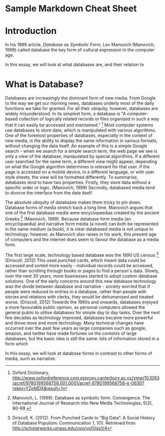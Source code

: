 Sample Markdown Cheat Sheet
=========================== 

# Introduction
In his 1999 article, *Database as Symbolic Form*, Lev Manovich (Manovich, 1999) called database the key form of cultural expression in the computer age. 

In this essay, we will look at what databases are, and their relation to 


# What is Database?
Databases are increasingly the dominant form of new media.  From Google to the way we get our morning news, databases underly most of the daily functions we take for granted.  For all their ubiquity, however, databases are widely misunderstood.  In its simplest form, a database is "A computer-based collection of logically related records or files organized in such a way that it can easily be accessed and maintained." [^oxford]  Most computer systems use databases to store data, which is manipulated with various algorithms.  One of the foremost properties of databases, especially in the context of new media, is the ability to display the same information in various formats, without changing the data itself.  An example of this is a simple Google search - when we search for a simple search term, the web page we see is only a view of the database, manipulated by special algorithms.  If a different user searched for the same term, a different view might appear, depending on what the Google algorithm determines is relevant for that user.  If the page is accessed on a mobile device, in a different language, or with user style sheets, the view will be formatted differently.  To summarise, databases tend to have two properties.  Firstly, they store data without a specific order or logic. (Manovich, 1999)  Secondly, databased media tend to divorce the interface from the data itself.  

The absolute ubiquity of databases makes them tricky to pin down.  Database forms of media stretch back a long time.  Manovich argues that one of the first database media were encyclopaedias created by the ancient Greeks [^mavovich] (Mavovich, 1999).  Because database form media (an encyclopaedia) and narrative form media (a novel) can both be represented in the same medium (a book), it is clear databased media is not unique to technology: however, as Manovich also raises in his work, this present age of computers and the internet does seem to favour the database as a media form.  

The first large scale, technology based database was the 1890 US census  [^driscoll] (Driscoll, 2012)  This used punched cards, which meant data could be accessed and sorted more easily - individual records could be accessed, rather than scrolling through books or pages to find a person's data.  Slowly, over the next 30 years, more businesses started to adopt custom database solutions.  One of the early concerns around this new database technology was the divide between database and narrative - society worried that if people were reduced to entries in a database, rather than people with stories and relations with clerks, they would be dehumanised and treated worse. (Driscoll, 2012)  Towards the 1960s and onwards, databases enjoyed a more favourable public opinion, as personal computers allowed the general public to utilise databases for simple day to day tasks.  Over the next few decades as technology improved, databases became more powerful and drove more and more technology.  Many technical changes have occurred over the past few years as large companies such as google, amazon, and twitter have made fortunes on the contents of large databases, but the basic idea is still the same: bits of information stored in a form which 




In this essay, we will look at database forms in contrast to other forms of media, such as narrative.  





[^oxford]: Oxford Dictionary, http://www.oxfordreference.com.ezproxy.canterbury.ac.nz/view/10.1093/acref/9780199568758.001.0001/acref-9780199568758-e-0630?rskey=YZpMDX&result=1

[^mavovich]: Manovich, L. (1999). Database as symbolic form. Convergence: The International Journal of Research into New Media Technologies, 5(2), 80–99.

[^driscoll]: Driscoll, K. (2012). From Punched Cards to “Big Data”: A Social History of Database Populism. Communication  1, 1(1). Retrieved from http://scholarworks.umass.edu/cpo/vol1/iss1/4



